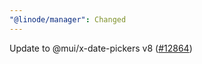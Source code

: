 ```yaml
---
"@linode/manager": Changed
---
```


Update to @mui/x-date-pickers v8 ([#12864](https://github.com/linode/manager/pull/12864))
